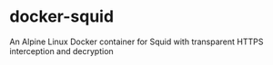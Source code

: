 # docker-squid
An Alpine Linux Docker container for Squid with transparent HTTPS interception and decryption
